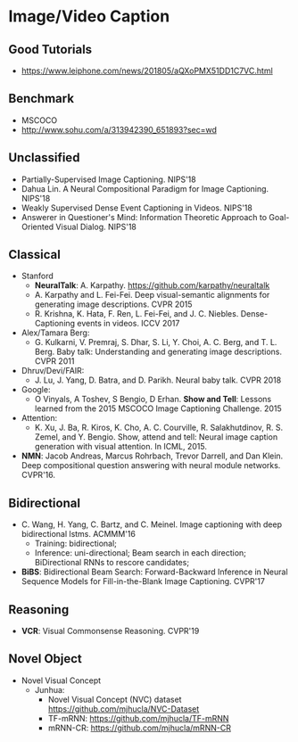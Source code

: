 # Image/Video Caption

## Good Tutorials
- https://www.leiphone.com/news/201805/aQXoPMX51DD1C7VC.html

## Benchmark
- MSCOCO
- http://www.sohu.com/a/313942390_651893?sec=wd

## Unclassified
- Partially-Supervised Image Captioning. NIPS'18
- Dahua Lin. A Neural Compositional Paradigm for Image Captioning. NIPS'18
- Weakly Supervised Dense Event Captioning in Videos. NIPS'18
- Answerer in Questioner's Mind: Information Theoretic Approach to Goal-Oriented Visual Dialog. NIPS'18

## Classical
- Stanford
	- **NeuralTalk**: A. Karpathy. https://github.com/karpathy/neuraltalk
	- A. Karpathy and L. Fei-Fei. Deep visual-semantic alignments for generating image descriptions. CVPR 2015
	- R. Krishna, K. Hata, F. Ren, L. Fei-Fei, and J. C. Niebles. Dense-Captioning events in videos. ICCV 2017
- Alex/Tamara Berg:
	- G. Kulkarni, V. Premraj, S. Dhar, S. Li, Y. Choi, A. C. Berg, and T. L. Berg. Baby talk: Understanding and generating image descriptions. CVPR 2011
- Dhruv/Devi/FAIR:
	- J. Lu, J. Yang, D. Batra, and D. Parikh. Neural baby talk. CVPR 2018
- Google:
	- O Vinyals, A Toshev, S Bengio, D Erhan. **Show and Tell**: Lessons learned from the 2015 MSCOCO Image Captioning Challenge. 2015
- Attention:
	- K. Xu, J. Ba, R. Kiros, K. Cho, A. C. Courville, R. Salakhutdinov, R. S. Zemel, and Y. Bengio. Show, attend and tell: Neural image caption generation with visual attention. In ICML, 2015.
- **NMN**: Jacob Andreas, Marcus Rohrbach, Trevor Darrell, and Dan Klein. Deep compositional question answering with neural module networks. CVPR'16.

## Bidirectional
- C. Wang, H. Yang, C. Bartz, and C. Meinel. Image captioning with deep bidirectional lstms. ACMMM'16
	- Training: bidirectional;
	- Inference: uni-directional; Beam search in each direction; BiDirectional RNNs to rescore candidates;
- **BiBS**: Bidirectional Beam Search: Forward-Backward Inference in Neural Sequence Models for Fill-in-the-Blank Image Captioning. CVPR'17

## Reasoning
- **VCR**: Visual Commonsense Reasoning. CVPR'19

## Novel Object
- Novel Visual Concept
	- Junhua: 
		- Novel Visual Concept (NVC) dataset https://github.com/mjhucla/NVC-Dataset
		- TF-mRNN: https://github.com/mjhucla/TF-mRNN
		- mRNN-CR: https://github.com/mjhucla/mRNN-CR